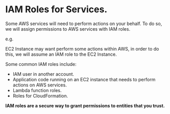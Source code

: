 # **IAM Roles for Services.**

Some AWS services will need to perform actions on your behalf. To do so, we will assign permissions to AWS services with IAM roles.

e.g.

EC2 Instance may want perform some actions within AWS, in order to do this, we will  assume an IAM role to the EC2 Instance.

Some common IAM roles include:

* IAM user in another account.
* Application code running on an EC2 instance that needs to perform actions on AWS services.
* Lambda function roles.
* Roles for CloudFormation.

**IAM roles are a secure way to grant permissions to entities that you trust.**